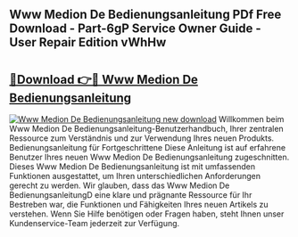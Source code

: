 ## Www Medion De Bedienungsanleitung PDf Free Download - Part-6gP Service Owner Guide - User Repair Edition vWhHw

# <h2><a href="http://df61nxa.blite.top/?on=Www+Medion+De+Bedienungsanleitung">🔗Download 👉🔴 Www Medion De Bedienungsanleitung</a></h2>

[![Www Medion De Bedienungsanleitung new download](https://i.imgur.com/lujVjoI.png)](http://df61nxa.blite.top/?on=Www+Medion+De+Bedienungsanleitung)
Willkommen beim Www Medion De Bedienungsanleitung-Benutzerhandbuch, Ihrer zentralen Ressource zum Verständnis und zur Verwendung Ihres neuen Produkts. Bedienungsanleitung für Fortgeschrittene Diese Anleitung ist auf erfahrene Benutzer Ihres neuen Www Medion De Bedienungsanleitung zugeschnitten. Dieses Www Medion De Bedienungsanleitung ist mit umfassenden Funktionen ausgestattet, um Ihren unterschiedlichen Anforderungen gerecht zu werden. Wir glauben, dass das Www Medion De BedienungsanleitungD eine klare und prägnante Ressource für Ihr Bestreben war, die Funktionen und Fähigkeiten Ihres neuen Artikels zu verstehen. Wenn Sie Hilfe benötigen oder Fragen haben, steht Ihnen unser Kundenservice-Team jederzeit zur Verfügung.

